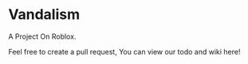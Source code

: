 # Vandalism
A Project On Roblox. 

Feel free to create a pull request, You can view our todo and wiki here!
